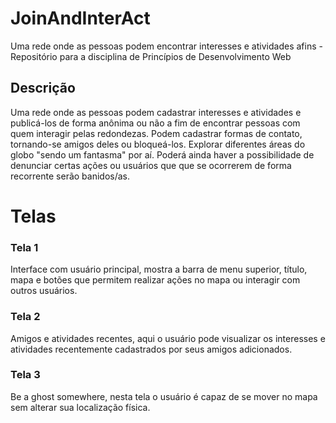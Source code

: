 # JoinAndInterAct
Uma rede onde as pessoas podem encontrar interesses e atividades afins - Repositório para a disciplina de Princípios de Desenvolvimento Web 

## Descrição
Uma rede onde as pessoas podem cadastrar interesses e atividades e publicá-los de forma anônima ou não a fim de encontrar pessoas com quem interagir pelas redondezas. Podem cadastrar formas de contato, tornando-se amigos deles ou bloqueá-los. Explorar diferentes áreas do globo "sendo um fantasma" por aí. Poderá ainda haver a possibilidade de denunciar certas ações ou usuários que que se ocorrerem de forma recorrente serão banidos/as.

# Telas

### Tela 1

Interface com usuário principal, mostra a barra de menu superior, título, mapa e botões que permitem realizar ações no mapa ou interagir com outros usuários.

### Tela 2

Amigos e atividades recentes, aqui o usuário pode visualizar os interesses e atividades recentemente cadastrados por seus amigos adicionados.

### Tela 3

Be a ghost somewhere, nesta tela o usuário é capaz de se mover no mapa sem alterar sua localização física.
